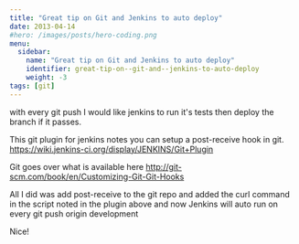 ```yaml
---
title: "Great tip on Git and Jenkins to auto deploy"
date: 2013-04-14
#hero: /images/posts/hero-coding.png
menu:
  sidebar:
    name: "Great tip on Git and Jenkins to auto deploy"
    identifier: great-tip-on--git-and--jenkins-to-auto-deploy
    weight: -3
tags: [git]
---
```


<p>
with every git push I would like jenkins to run it's tests then deploy the branch if it passes.
</p>
<p>
This git plugin for jenkins notes you can setup a post-receive hook in git.
<a href="https://wiki.jenkins-ci.org/display/JENKINS/Git+Plugin" target=_blank>https://wiki.jenkins-ci.org/display/JENKINS/Git+Plugin</a>
</p><p>
Git goes over what is available here
<a href="http://git-scm.com/book/en/Customizing-Git-Git-Hooks" target=_blank>http://git-scm.com/book/en/Customizing-Git-Git-Hooks</a>
</p><p>
All I did was add post-receive to the git repo and added the curl command in the script noted in the plugin above and now Jenkins will auto run on every git push origin development
</p>
Nice!